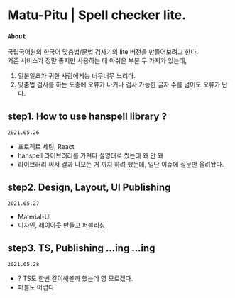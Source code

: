 # Matu-Pitu | Spell checker lite.

### `About`

국립국어원의 한국어 맞춤법/문법 검사기의 lite 버전을 만들어보려고 한다.\
기존 서비스가 정말 좋지만 사용하는 데 아쉬운 부분 두 가지가 있는데,
1. 일분일초가 귀한 사람에게능 너무너무 느리다.
2. 맞춤법 검사를 하는 도중에 오류가 나거나 검사 가능한 글자 수를 넘어도 오류가 난다.

## step1. How to use hanspell library ?

`2021.05.26`
* 프로젝트 세팅, React
* hanspell 라이브러리를 가져다 설명대로 썼는데 왜 안 돼
* 라이브러리 써서 결과 나오는 거 까지 하려 했는데, 일단 이슈에 질문만 올려놨다.

## step2. Design, Layout, UI Publishing
`2021.05.27`
* Material-UI
* 디자인, 레이아웃 만들고 퍼블리싱

## step3. TS, Publishing ...ing ...ing
`2021.05.28`
* ? TS도 한번 같이해볼까 했는데 영 모르겠다.
* 퍼블도 어렵다.